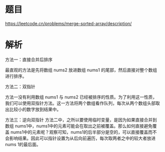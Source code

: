 # 题目

https://leetcode.cn/problems/merge-sorted-array/description/

# 解析

方法一：直接合并后排序

最直观的方法是先将数组 nums2 放进数组 nums1 的尾部，然后直接对整个数组进行排序。

方法二：双指针

方法一没有利用数组 nums1 与 nums2 已经被排序的性质。为了利用这一性质，我们可以使用双指针方法。这一方法将两个数组看作队列，每次从两个数组头部取出比较小的数字放到结果中。

方法三：逆向双指针
方法二中，之所以要使用临时变量，是因为如果直接合并到数组 nums1中，nums1中的元素可能会在取出之前被覆盖。那么如何直接避免覆盖 nums1中的元素呢？观察可知，nums1的后半部分是空的，可以直接覆盖而不会影响结果。因此可以指针设置为从后向前遍历，每次取两者之中的较大者放进nums
1的最后面。
